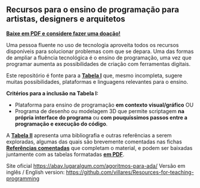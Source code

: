 ## Recursos para o ensino de programação para artistas, designers e arquitetos

**[Baixe em PDF e considere fazer uma doação!](http://gumroad.com/l/LrVZ)**

Uma pessoa fluente no uso de tecnologia aproveita todos os recursos disponíveis para solucionar problemas com que se depara. Uma das formas de ampliar a fluência tecnológica é o ensino de programação, uma vez que programar aumenta as possibilidades de criação com ferramentas digitais.

Este repositório é fonte para a **[Tabela I](https://docs.google.com/spreadsheets/d/1l87iQ1ewJQahCOtLujH5AQ9nifyfTdYqkGRPeVvRcrE/pubhtml)** que, mesmo incompleta, sugere muitas possibilidades, plataformas e linguagens relevantes para o ensino.

**Critérios para a inclusão na Tabela I:**
* Plataforma para ensino de programação **em contexto visual/gráfico** 
OU
* Programa de desenho ou modelagem 3D que permite scriptagem **na própria interface do programa** ou **com pouquíssimos passos entre a programação e execução do código**.

A **[Tabela II](https://docs.google.com/spreadsheets/d/1l87iQ1ewJQahCOtLujH5AQ9nifyfTdYqkGRPeVvRcrE/pubhtml?gid=1695940833)** apresenta uma bibliografia e outras referências a serem exploradas, algumas das quais são brevemente comentadas nas fichas **[Referências comentadas](http://gumroad.com/l/LrVZ)** que completam o material, e podem ser baixadas juntamente com as tabelas formatadas **[em PDF](http://gumroad.com/l/LrVZ)**. 

Site oficial https://abav.lugaralgum.com/agoritmos-para-ada/
Versão em inglês / English version: https://github.com/villares/Resources-for-teaching-programming
